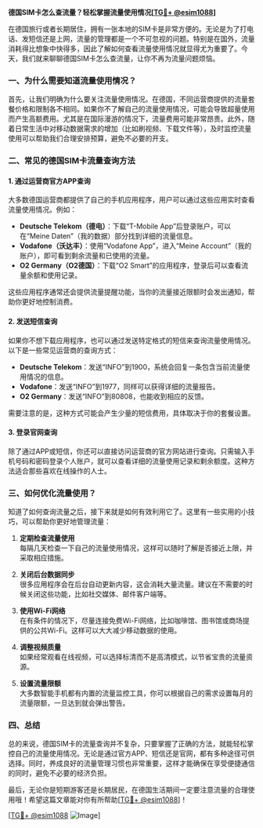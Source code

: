 **德国SIM卡怎么查流量？轻松掌握流量使用情况[[TG💪+ @esim1088](https://t.me/s/esim1088)]**

在德国旅行或者长期居住，拥有一张本地的SIM卡是非常方便的。无论是为了打电话、发短信还是上网，流量的管理都是一个不可忽视的问题。特别是在国外，流量消耗得比想象中快得多，因此了解如何查看流量使用情况就显得尤为重要了。今天，我们就来聊聊德国SIM卡怎么查流量，让你不再为流量问题烦恼。

### 一、为什么需要知道流量使用情况？

首先，让我们明确为什么要关注流量使用情况。在德国，不同运营商提供的流量套餐价格和限制各不相同。如果你不了解自己的流量使用情况，可能会导致超量使用而产生高额费用。尤其是在国际漫游的情况下，流量费用可能非常昂贵。此外，随着日常生活中对移动数据需求的增加（比如刷视频、下载文件等），及时监控流量使用可以帮助我们合理安排预算，避免不必要的开支。

### 二、常见的德国SIM卡流量查询方法

#### 1. 通过运营商官方APP查询

大多数德国运营商都提供了自己的手机应用程序，用户可以通过这些应用实时查看流量使用情况。例如：

- **Deutsche Telekom（德电）**：下载“T-Mobile App”后登录账户，可以在“Meine Daten”（我的数据）部分找到详细的流量信息。
- **Vodafone（沃达丰）**：使用“Vodafone App”，进入“Meine Account”（我的账户），即可看到剩余流量和已使用的流量。
- **O2 Germany（O2德国）**：下载“O2 Smart”的应用程序，登录后可以查看流量余额和使用记录。

这些应用程序通常还会提供流量提醒功能，当你的流量接近限额时会发出通知，帮助你更好地控制消费。

#### 2. 发送短信查询

如果你不想下载应用程序，也可以通过发送特定格式的短信来查询流量使用情况。以下是一些常见运营商的查询方式：

- **Deutsche Telekom**：发送“INFO”到1900，系统会回复一条包含当前流量使用情况的信息。
- **Vodafone**：发送“INFO”到1977，同样可以获得详细的流量报告。
- **O2 Germany**：发送“INFO”到80808，也能收到相应的反馈。

需要注意的是，这种方式可能会产生少量的短信费用，具体取决于你的套餐设置。

#### 3. 登录官网查询

除了通过APP或短信，你还可以直接访问运营商的官方网站进行查询。只需输入手机号码和密码登录个人账户，就可以查看详细的流量使用记录和剩余额度。这种方法适合那些喜欢在线操作的人士。

### 三、如何优化流量使用？

知道了如何查询流量之后，接下来就是如何有效利用它了。这里有一些实用的小技巧，可以帮助你更好地管理流量：

1. **定期检查流量使用**  
   每隔几天检查一下自己的流量使用情况，这样可以随时了解是否接近上限，并采取相应措施。

2. **关闭后台数据同步**  
   很多应用程序会在后台自动更新内容，这会消耗大量流量。建议在不需要的时候关闭这些功能，比如社交媒体、邮件客户端等。

3. **使用Wi-Fi网络**  
   在有条件的情况下，尽量连接免费Wi-Fi网络，比如咖啡馆、图书馆或商场提供的公共Wi-Fi。这样可以大大减少移动数据的使用。

4. **调整视频质量**  
   如果经常观看在线视频，可以选择标清而不是高清模式，以节省宝贵的流量资源。

5. **设置流量限额**  
   大多数智能手机都有内置的流量监控工具，你可以根据自己的需求设置每月的流量限额，一旦达到就会弹出警告。

### 四、总结

总的来说，德国SIM卡的流量查询并不复杂，只要掌握了正确的方法，就能轻松掌控自己的流量使用情况。无论是通过官方APP、短信还是官网，都有多种途径可供选择。同时，养成良好的流量管理习惯也非常重要，这样才能确保在享受便捷通信的同时，避免不必要的经济负担。

最后，无论你是短期游客还是长期居民，在德国生活期间一定要注意流量的合理使用哦！希望这篇文章能对你有所帮助[[TG💪+ @esim1088](https://t.me/s/esim1088)]！

[[TG💪+ @esim1088](https://t.me/s/esim1088) ![Image](https://i.postimg.cc/4NQfJmqS/Snipaste-2025-05-13-00-14-12.png)]